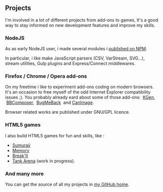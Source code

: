 <!--VarStream
title=Projects
description=Discover my side projects
shortTitle=Projects
shortDesc=Learn more about my projects
keywords.+=projects
keywords.+=developer
keywords.+=Nicolas
keywords.+=Froidure
lang=en
location=US
-->

## Projects

I'm involved in a lot of different projects from add-ons to games, It's a good
 way to stay informed on new development features and improve my skills.

### NodeJS

As as early NodeJS user, i made several modules i
 [published on NPM](https://www.npmjs.org/~nfroidure "View my NPM profile").

In particular, i like make JavaScript parsers (CSV, VarStream, SVG...), stream
 utilities, Gulp plugins and Express/Connect middlewares.

### Firefox / Chrome / Opera add-ons

On my freetime i like to experiment add-ons coding on modern browsers. It's
 an occasion to free myself of the odd Internet Explorer compatibility issues
 ;). You probably already eard about some of those add-ons:
 [KGen](http://kgen.elitwork.com/),
 [BBComposer](http://bbcomposer.elitwork.com/),
 [BugMeBack](https://github.com/nfroidure/BugMeBack)
 and [CanImage](http://canimage.elitwork.com/).

Browser related works are published under GNU/GPL licence.

### HTML5 games

I also build HTML5 games for fun and skills, like :
* [Sumuraÿ](http://sumuray.insertafter.com/)
* [Memory](http://memory.insertafter.com/)
* [Break'It](http://breakit.elitwork.com/)
* [Tank Arena](http://tank.elitwork.com/) (work in progress).

### And many more

You can get the source of all my projects in [my GitHub home](https://github.com/nfroidure).

